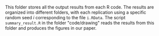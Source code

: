This folder stores all the output results from each R code. The results are organized into different folders, with each replication using a specific random seed $i$ corresponding to the file `i.RData`. The script `summary_result.R` in the folder "code/drawing" reads the results from this folder and produces the figures in our paper.


